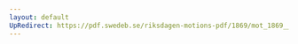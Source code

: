 ```yaml
---
layout: default
UpRedirect: https://pdf.swedeb.se/riksdagen-motions-pdf/1869/mot_1869__ak__00009/mot_1869__ak__00009_002.pdf
---
```

